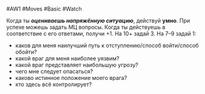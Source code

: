 #AW1 #Moves #Basic #Watch 

Когда ты ***оцениваешь напряжённую ситуацию***, действуй **умно**. При успехе можешь задать МЦ вопросы. Когда ты действуешь в соответствие с его ответами, получи +1. На 10+ задай 3. На 7–9 задай 1: 
- каков для меня наилучший путь к отступлению/способ войти/способ обойти?
- какой враг для меня наиболее уязвим?
- какой враг представляет наибольшую угрозу?
- чего мне следует опасаться?
- каково истинное положение моего врага?
- кто здесь всё контролирует?